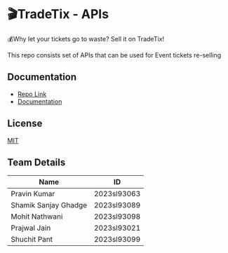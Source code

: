 
# 🎬TradeTix - APIs

💰Why let your tickets go to waste? Sell it on TradeTix!

This repo consists set of APIs that can be used for Event tickets re-selling

## Documentation

- [Repo Link](https://github.com/ShamikG17/tradetix-backend)
- [Documentation](https://bitsapibp2024.github.io/TeamB05/)


## License

[MIT](https://github.com/BITSAPIBP2024/TeamB10/blob/main/LICENSE)


## Team Details 

| Name                 |      ID        |
| -------------------- | -------------- |
| Pravin Kumar         | 2023sl93063    |
| Shamik Sanjay Ghadge | 2023sl93089    |
| Mohit Nathwani       | 2023sl93098    |
| Prajwal Jain         | 2023sl93021    |
| Shuchit Pant         | 2023sl93099    |
